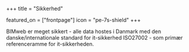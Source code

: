 +++
title = "Sikkerhed"

featured_on = ["frontpage"]
icon = "pe-7s-shield"
+++

BIMweb er meget sikkert - alle data hostes i Danmark med den danske/internationale standard for it-sikkerhed ISO27002 - som primær referenceramme for it-sikkerheden.